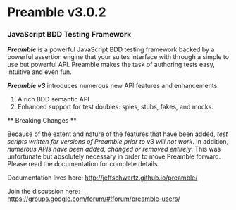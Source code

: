 # Preamble v3.0.2

### JavaScript BDD Testing Framework

**_Preamble_** is a powerful JavaScript BDD testing framework backed by a powerful assertion engine that your suites interface with through a simple to use but powerful API. Preamble makes the task of authoring tests easy, intuitive and even fun.

**_Preamble v3_** introduces numerous new API features and enhancements:

1. A rich BDD semantic API
2. Enhanced support for test doubles: spies, stubs, fakes, and mocks.

** Breaking Changes **

Because of the extent and nature of the features that have been added, _test scripts written for versions of Preamble prior to v3 will not work_. In addition, _numerous APIs have been added, changed or removed entirely_. This was unfortunate but absolutely necessary in order to move Preamble forward. Please read the documentation for complete details.

Documentation lives here: http://jeffschwartz.github.io/preamble/

Join the discussion here: https://groups.google.com/forum/#!forum/preamble-users/
